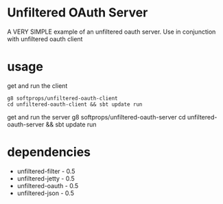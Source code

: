 # Unfiltered OAuth Server

A VERY SIMPLE example of an unfiltered oauth server. Use in conjunction with unfiltered oauth client

# usage

get and run the client

    g8 softprops/unfiltered-oauth-client
    cd unfiltered-oauth-client && sbt update run
    
get and run the server 
    g8 softprops/unfiltered-oauth-server
    cd unfiltered-oauth-server && sbt update run
    
# dependencies
  
   * unfiltered-filter - 0.5
   * unfiltered-jetty - 0.5
   * unfiltered-oauth - 0.5
   * unfiltered-json - 0.5
